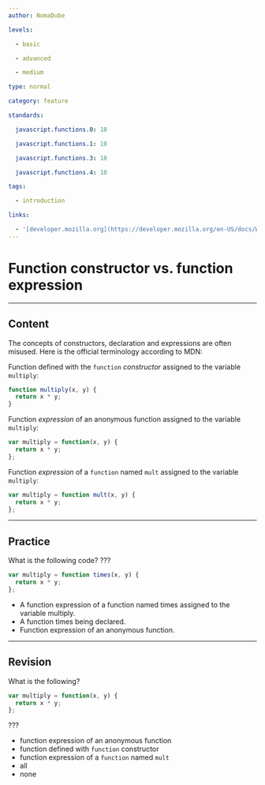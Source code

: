 ```yaml
---
author: NomaDube

levels:

  - basic

  - advanced

  - medium

type: normal

category: feature

standards:

  javascript.functions.0: 10

  javascript.functions.1: 10

  javascript.functions.3: 10

  javascript.functions.4: 10

tags:

  - introduction

links:

  - '[developer.mozilla.org](https://developer.mozilla.org/en-US/docs/Web/JavaScript/Reference/Functions#Function_constructor_vs._function_declaration_vs._function_expression){website}'
---
```


# Function constructor vs. function expression

---

## Content

The concepts of constructors, declaration and expressions are often misused. Here is the official terminology according to MDN:

Function defined with the `function` _constructor_ assigned to the variable `multiply`:

```javascript
function multiply(x, y) {
  return x * y;
}
```

Function _expression_ of an anonymous function assigned to the variable `multiply`:

```javascript
var multiply = function(x, y) {
  return x * y;
};
```

Function _expression_ of a `function` named `mult` assigned to the variable `multiply`:

```javascript
var multiply = function mult(x, y) {
  return x * y;
};
```

---

## Practice

What is the following code? ???

```javascript
var multiply = function times(x, y) {
  return x * y;
};
```

- A function expression of a function named times assigned to the variable multiply.
- A function times being declared.
- Function expression of an anonymous function.

---

## Revision

What is the following?

```javascript
var multiply = function(x, y) {
  return x * y;
};
```

???

- function expression of an anonymous function
- function defined with `function` constructor
- function expression of a `function` named `mult`
- all
- none
